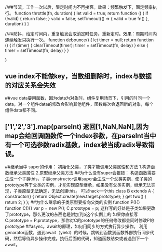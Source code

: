 //##节流，工作一次以后，限定时间内不再接客。效果：频繁触发下，固定频率执行。
function throttle(fn, duration) {
    let valid = true;
    return function () {
        if (!valid) {
            return false;
        }
        valid = false;
        setTimeout(() => {
            valid = true
            fn()
        }, duration)
    }
}

//##防抖，给定时间内，重复触发会取消定时任务，重新定时。效果：周期时间内连续触发只执行一次。
function debounce() {
    let timer = null;
    return function () {
        if (timer) {
            clearTimeout(timer);
            timer = setTimeout(fn, delay)
        } else {
            timer = setTimeout(fn, delay)
        }
    }

}
## vue index不能做key，当数组删除时，index与数据的对应关系会失效
##vue data要用函数，因为data为对象时，组件复用场景下，引用的时同一个data，对一个组件data的修改会影响其他组件，函数每次会返回新的对象，每个组件data都不同。
## ['1','2','3'].map(parseInt) 返回[1,NaN,NaN],因为map会给回调函数传一个index参数，在parseInt当中有一个可选参数radix基数，index被当成radix导致错误。
##继承当中 super的作用：
初始化父类，子类才能调用父类属性和方法
1.构造函数继承父类属性
2.原型继承父类方法
##为什么没有super会报错：
构造函数需要生成一个子类this，子类constructor调用super会生成一个父类实例，使子类的prototype等于父类的实例，才能实现原型继承，如果没有父类实例，继承无法实现，子类原型无法确定，无法创建this。
可以hack一个this
class B extends A {
  constructor() {
    return Object.create(new.target.prototype);
  }
  get two() { return 2; }
};
##为什么继承的子类原型要指向父类的实例
function P(){}
function C(){}
var p = new P();
C.prototype = p;
这样写的好处是子类如果更改了prototype，那么更改的东西也是附加到p这个实例上的
如果你直接写C.prototype = P.prototype，那你对C的prototype的任何修改都会同时修改P的prototype
##async，await的原理，如何用同步的方式执行异步操作。
利用genarator函数，遇到await（yield）的时候，跳转到函数到函数外部执行同步代码，然后等待异步操作完成，执行后面的代码，知道函数结束或者遇到下一个await。
